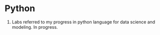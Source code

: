 # Python

1. Labs referred to my progress in python language for data science and modeling. In progress.
